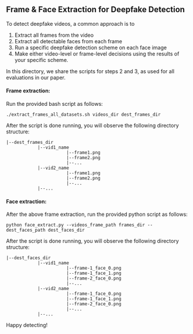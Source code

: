 
## Frame & Face Extraction for Deepfake Detection

To detect deepfake videos, a common approach is to
1. Extract all frames from the video 
2. Extract all detectable faces from each frame
3. Run a specific deepfake detection scheme on each face image
3. Make either video-level or frame-level decisions using the results of your specific scheme. 

In this directory, we share the scripts for steps 2 and 3, as used for all evaluations in our paper. 

#### Frame extraction:
Run the provided bash script as follows:
```
./extract_frames_all_datasets.sh videos_dir dest_frames_dir 
```

After the script is done running, you will observe the following directory structure:
```
|--dest_frames_dir
            |--vid1_name
                       |--frame1.png
                       |--frame2.png
                       |--...
            |--vid2_name
                       |--frame1.png
                       |--frame2.png
                       |--...
            |--...
```
#### Face extraction:
After the above frame extraction, run the provided python script as follows:

```
python face_extract.py --videos_frame_path frames_dir --dest_faces_path dest_faces_dir
```

After the script is done running, you will observe the following directory structure: 

```
|--dest_faces_dir
            |--vid1_name
                       |--frame-1_face_0.png
                       |--frame-1_face_1.png
                       |--frame-2_face_0.png
                       |--...
            |--vid2_name
                       |--frame-1_face_0.png
                       |--frame-1_face_1.png
                       |--frame-2_face_0.png
                       |--...
            |--...
```

Happy detecting!